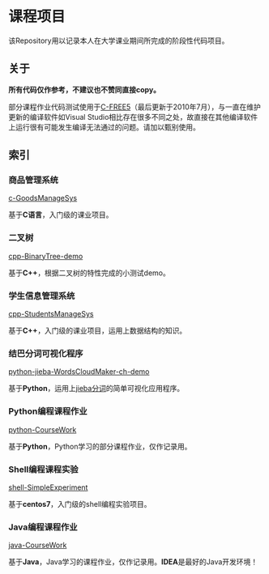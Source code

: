 # 课程项目

该Repository用以记录本人在大学课业期间所完成的阶段性代码项目。

## 关于

**所有代码仅作参考，不建议也不赞同直接copy。**

部分课程作业代码测试使用于[C-FREE5](http://www.programarts.com/cfree_ch/)（最后更新于2010年7月），与一直在维护更新的编译软件如Visual Studio相比存在很多不同之处，故直接在其他编译软件上运行很有可能发生编译无法通过的问题。请加以甄别使用。

## 索引

### 商品管理系统

[c-GoodsManageSys](https://github.com/JasonSun2018/Course-Homework/tree/master/c-GoodsManageSys)

基于**C语言**，入门级的课业项目。

### 二叉树

[cpp-BinaryTree-demo](https://github.com/JasonSun2018/Course-Homework/tree/master/cpp-BinaryTree-demo)

基于**C++**，根据二叉树的特性完成的小测试demo。

### 学生信息管理系统

[cpp-StudentsManageSys](https://github.com/JasonSun2018/Course-Homework/tree/master/cpp-StudentsManageSys)

基于**C++**，入门级的课业项目，运用上数据结构的知识。

### 结巴分词可视化程序

[python-jieba-WordsCloudMaker-ch-demo](https://github.com/JasonSun2018/Course-Homework/tree/master/python-jieba-WordsCloudMaker-ch-demo)

基于**Python**，运用上[jieba分词](https://github.com/fxsjy/jieba)的简单可视化应用程序。

### Python编程课程作业

[python-CourseWork](https://github.com/JasonSun2018/Course-Homework/tree/master/python-CourseWork)

基于**Python**，Python学习的部分课程作业，仅作记录用。

### Shell编程课程实验

[shell-SimpleExperiment](https://github.com/JasonSun2018/Course-Homework/tree/master/shell-SimpleExperiment)

基于**centos7**，入门级的shell编程实验项目。

### Java编程课程作业

[java-CourseWork](https://github.com/JasonSun2018/Course-Homework/tree/master/java-CourseWork)

基于**Java**，Java学习的课程作业，仅作记录用。**IDEA**是最好的Java开发环境！
